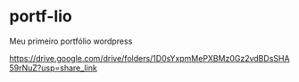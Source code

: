 # portf-lio
Meu primeiro portfólio wordpress

https://drive.google.com/drive/folders/1D0sYxpmMePXBMz0Gz2vdBDsSHA59rNuZ?usp=share_link
